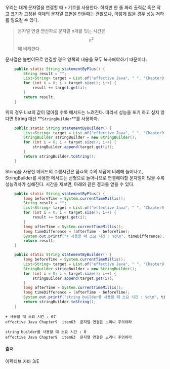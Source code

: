 우리는 대개 문자열을 연결할 때 `+` 기호를 사용한다. 하지만 한 줄 짜리 출력값 혹은 작고 크기가 고정된 객체의 문자열 표현을 만들때는 괜찮으나, 이렇게 않을 경우 성능 저하를 일으킬 수 있다. 

> 문자열 연결 연산자로 문자열 n개를 잇는 시간은 $$n^2$$에 비례한다. 

문자열은 불변이므로 연결할 경우 양쪽의 내용을 모두 복사해야하기 때문이다. 

```java
    public static String statementByPlus() {
        String result = "";
        List<String> target = List.of("effective Java", " ", "Chapter9 ", " ", "item63 ", " ", "문자열 연결은 느리니 주의하라");
        for (int i = 0; i < target.size(); i++) {
            result += target.get(i);
        }
        return result;
    }
```
위의 경우 List의 값이 많아질 수록 메서드는 느려진다. 따라서 성능을 포기 하고 싶지 않다면 String 대신 **`StringBuilder`**를 사용하자. 

```java
    public static String statementByBuilder() {
        List<String> target = List.of("effective Java", " ", "Chapter9 ", " ", "item63 ", " ", "문자열 연결은 느리니 주의하라");
        StringBuilder stringBuilder = new StringBuilder();
        for (int i = 0; i < target.size(); i++) {
            stringBuilder.append(target.get(i));
        }
        return stringBuilder.toString();
    }
```

String을 사용한 메서드의 수행시간은 품ㅁ목 수의 제곱에 비례해 늘어나고, StringBuilder를 사용한 메서드는 선형으로 늘어나므로 연결해야할 문자열이 많을 수록 성능격차가 심해진다. 시간을 재보면, 아래와 같은 결과를 얻을 수 있다. 

```java
    public static String statementByPlus() {
        long beforeTime = System.currentTimeMillis();
        String result = "";
        List<String> target = List.of("effective Java", " ", "Chapter9 ", " ", "item63 ", " ", "문자열 연결은 느리니 주의하라");
        for (int i = 0; i < target.size(); i++) {
            result += target.get(i);
        }
        long afterTime = System.currentTimeMillis();
        long timeDifference = (afterTime - beforeTime);
        System.out.printf("+ 사용할 때 소요 시간 : %d\n", timeDifference);
        return result;
    }

    public static String statementByBuilder() {
        long beforeTime = System.currentTimeMillis();
        List<String> target = List.of("effective Java", " ", "Chapter9 ", " ", "item63 ", " ", "문자열 연결은 느리니 주의하라");
        StringBuilder stringBuilder = new StringBuilder();
        for (int i = 0; i < target.size(); i++) {
            stringBuilder.append(target.get(i));
        }
        long afterTime = System.currentTimeMillis();
        long timeDifference = (afterTime - beforeTime);
        System.out.printf("string builder를 사용할 때 소요 시간 : %d\n", timeDifference);
        return stringBuilder.toString();
    }
```
```
+ 사용할 때 소요 시간 : 67
effective Java Chapter9  item63  문자열 연결은 느리니 주의하라

string builder를 사용할 때 소요 시간 : 0
effective Java Chapter9  item63  문자열 연결은 느리니 주의하라
```

#### 출처 

이펙티브 자바 3/E
